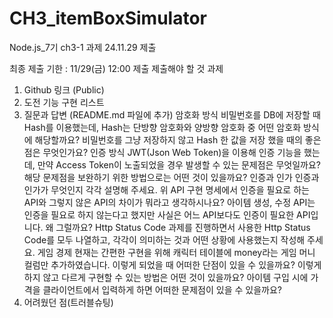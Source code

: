 # CH3_itemBoxSimulator
Node.js_7기 ch3-1 과제 24.11.29 제출

최종 제출
기한 : 11/29(금) 12:00 제출
제출해야 할 것
과제
1. Github 링크 (Public)
2. 도전 기능 구현 리스트
3. 질문과 답변 (README.md 파일에 추가)
   암호화 방식
      비밀번호를 DB에 저장할 때 Hash를 이용했는데, Hash는 단방향 암호화와 양방향 암호화 중 어떤 암호화 방식에 해당할까요?
      비밀번호를 그냥 저장하지 않고 Hash 한 값을 저장 했을 때의 좋은 점은 무엇인가요?
   인증 방식
      JWT(Json Web Token)을 이용해 인증 기능을 했는데, 만약 Access Token이 노출되었을 경우 발생할 수 있는 문제점은 무엇일까요?
      해당 문제점을 보완하기 위한 방법으로는 어떤 것이 있을까요?
   인증과 인가
   인증과 인가가 무엇인지 각각 설명해 주세요.
      위 API 구현 명세에서 인증을 필요로 하는 API와 그렇지 않은 API의 차이가 뭐라고 생각하시나요?
      아이템 생성, 수정 API는 인증을 필요로 하지 않는다고 했지만 사실은 어느 API보다도 인증이 필요한 API입니다. 왜 그럴까요?
   Http Status Code
      과제를 진행하면서 사용한 Http Status Code를 모두 나열하고, 각각이 의미하는 것과 어떤 상황에 사용했는지 작성해 주세요.
   게임 경제
      현재는 간편한 구현을 위해 캐릭터 테이블에 money라는 게임 머니 컬럼만 추가하였습니다.
      이렇게 되었을 때 어떠한 단점이 있을 수 있을까요?
      이렇게 하지 않고 다르게 구현할 수 있는 방법은 어떤 것이 있을까요?
      아이템 구입 시에 가격을 클라이언트에서 입력하게 하면 어떠한 문제점이 있을 수 있을까요?
4. 어려웠던 점(트러블슈팅)
